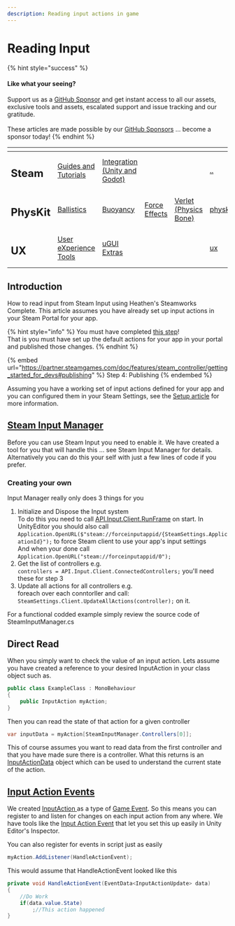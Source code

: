 ```yaml
---
description: Reading input actions in game
---
```


# Reading Input

{% hint style="success" %}
#### Like what your seeing?

Support us as a [GitHub Sponsor](../../../../../) and get instant access to all our assets, exclusive tools and assets, escalated support and issue tracking and our gratitude.\
\
These articles are made possible by our [GitHub Sponsors](../../../../../) ... become a sponsor today!
{% endhint %}

<table data-view="cards"><thead><tr><th></th><th></th><th></th><th></th><th></th><th data-hidden data-card-target data-type="content-ref"></th><th data-hidden data-card-cover data-type="files"></th></tr></thead><tbody><tr><td><h2>Steam</h2></td><td><a href="../../">Guides and Tutorials</a></td><td><a href="../../../../../assets/steamworks/">Integration (Unity and Godot)</a></td><td></td><td></td><td><a href="../../">..</a></td><td><a href="../../../../../.gitbook/assets/Steamworks Card.png">Steamworks Card.png</a></td></tr><tr><td><h2>PhysKit</h2></td><td><a href="../../../../../assets/physkit/learning/sample-scenes/1-ballistic-basics.md">Ballistics</a></td><td><a href="../../../../../assets/physkit/learning/sample-scenes/1-buoyancy-example.md">Buoyancy</a></td><td><a href="../../../../../assets/physkit/learning/sample-scenes/1-force-effect-fields.md">Force Effects</a></td><td><a href="../../../../../assets/physkit/learning/sample-scenes/2-verlet-spring-skinned-mesh.md">Verlet (Physics Bone)</a></td><td><a href="../../../../../assets/physkit/">physkit</a></td><td><a href="../../../../../.gitbook/assets/PhysKit Card.png">PhysKit Card.png</a></td></tr><tr><td><h2>UX</h2></td><td><a href="../../../../../assets/ux/learning/core-concepts/">User eXperience Tools</a></td><td><a href="../../../../../assets/ux/learning/ugui-extras/">uGUI Extras</a></td><td></td><td></td><td><a href="../../../../../assets/ux/">ux</a></td><td><a href="../../../../../.gitbook/assets/Splash Screen (1).png">Splash Screen (1).png</a></td></tr></tbody></table>

## &#x20;Introduction

How to read input from Steam Input using Heathen's Steamworks Complete. This article assumes you have already set up input actions in your Steam Portal for your app.&#x20;

{% hint style="info" %}
You must have completed [this step](https://partner.steamgames.com/doc/features/steam\_controller/getting\_started\_for\_devs#publishing)!\
That is you must have set up the default actions for your app in your portal and published those changes.
{% endhint %}

{% embed url="https://partner.steamgames.com/doc/features/steam_controller/getting_started_for_devs#publishing" %}
Step 4: Publishing
{% endembed %}

Assuming you have a working set of input actions defined for your app and you can configured them in your Steam Settings, see the [Setup article](getting-started.md) for more information.

## [Steam Input Manager](../../../../../assets/steamworks/unity/components/steam-input-manager.md)

Before you can use Steam Input you need to enable it. We have created a tool for you that will handle this ... see Steam Input Manager for details. Alternatively you can do this your self with just a few lines of code if you prefer.

### Creating your own

Input Manager really only does 3 things for you

1. Initialize and Dispose the Input system\
   To do this you need to call [API.Input.Client.RunFrame](../../../../../assets/steamworks/api/input.md#run-frame) on start. In UnityEditor you should also call `Application.OpenURL($"steam://forceinputappid/{SteamSettings.ApplicationId}");` to force Steam client to use your app's input settings\
   And when your done call `Application.OpenURL("steam://forceinputappid/0");`
2. Get the list of controllers e.g.\
   `controllers = API.Input.Client.ConnectedControllers;` you'll need these for step 3
3. Update all actions for all controllers e.g.\
   foreach over each conntorller and call: `SteamSettings.Client.UpdateAllActions(controller);` on it.

For a functional codded example simply review the source code of SteamInputManager.cs

## Direct Read

When you simply want to check the value of an input action. Lets assume you have created a reference to your desired InputAction in your class object such as.

```csharp
public class ExampleClass : MonoBehaviour
{
    public InputAction myAction;
}
```

Then you can read the state of that action for a given controller&#x20;

```csharp
var inputData = myAction[SteamInputManager.Controllers[0]];
```

This of course assumes you want to read data from the first controller and that you have made sure there is a controller. What this returns is an [InputActionData](../../../../../assets/steamworks/objects/input-action-data.md) object which can be used to understand the current state of the action.

## [Input Action Events](../../../../../assets/steamworks/unity/components/input-action-event.md)

We created [InputAction ](../../../../../assets/steamworks/unity/scriptable-objects/input-action.md)as a type of [Game Event](../../../../../assets/system-core/game-events.md). So this means you can register to and listen for changes on each input action from any where. We have tools like the [Input Action Event](../../../../../assets/steamworks/unity/components/input-action-event.md) that let you set this up easily in Unity Editor's Inspector.

You can also register for events in script just as easily

```csharp
myAction.AddListener(HandleActionEvent);
```

This would assume that HandleActionEvent looked like this

```csharp
private void HandleActionEvent(EventData<InputActionUpdate> data)
{
    //Do Work
    if(data.value.State)
        ;//This action happened
}
```

